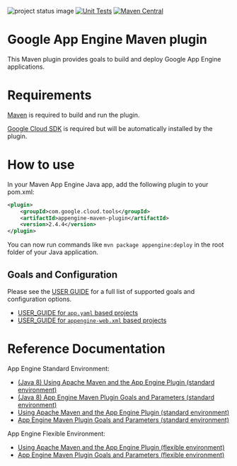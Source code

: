 ![project status image](https://img.shields.io/badge/stability-stable-brightgreen.svg)
[![Unit Tests](https://github.com/GoogleCloudPlatform/app-maven-plugin/actions/workflows/unit-tests.yaml/badge.svg)](https://github.com/GoogleCloudPlatform/app-maven-plugin/actions/workflows/unit-tests.yaml)
[![Maven Central](https://maven-badges.herokuapp.com/maven-central/com.google.cloud.tools/appengine-maven-plugin/badge.svg)](https://maven-badges.herokuapp.com/maven-central/com.google.cloud.tools/appengine-maven-plugin)
# Google App Engine Maven plugin

This Maven plugin provides goals to build and deploy Google App Engine applications.

# Requirements

[Maven](http://maven.apache.org/) is required to build and run the plugin.

[Google Cloud SDK](https://cloud.google.com/sdk/) is required but will be
automatically installed by the plugin.

# How to use

In your Maven App Engine Java app, add the following plugin to your pom.xml:

```XML
<plugin>
    <groupId>com.google.cloud.tools</groupId>
    <artifactId>appengine-maven-plugin</artifactId>
    <version>2.4.4</version>
</plugin>
```

You can now run commands like `mvn package appengine:deploy` in the root folder of your Java application.

## Goals and Configuration

Please see the [USER GUIDE](USER_GUIDE.md) for a full list of supported goals and configuration
options.
* [USER\_GUIDE for `app.yaml` based projects](USER_GUIDE.md#app-engine-appyaml-based-projects)
* [USER\_GUIDE for `appengine-web.xml` based projects](USER_GUIDE.md#app-engine-appengine-webxml-based-projects)

# Reference Documentation

App Engine Standard Environment:
* [(Java 8) Using Apache Maven and the App Engine Plugin (standard environment)](https://cloud.google.com/appengine/docs/legacy/standard/java/using-maven)
* [(Java 8) App Engine Maven Plugin Goals and Parameters (standard environment)](https://cloud.google.com/appengine/docs/legacy/standard/java/maven-reference)
* [Using Apache Maven and the App Engine Plugin (standard environment)](https://cloud.google.com/appengine/docs/standard/java-gen2/using-maven)
* [App Engine Maven Plugin Goals and Parameters (standard environment)](https://cloud.google.com/appengine/docs/standard/java-gen2/maven-reference)

App Engine Flexible Environment:
* [Using Apache Maven and the App Engine Plugin (flexible environment)](https://cloud.google.com/appengine/docs/flexible/java/using-maven)
* [App Engine Maven Plugin Goals and Parameters (flexible environment)](https://cloud.google.com/appengine/docs/flexible/java/maven-reference)
